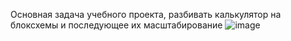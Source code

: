 Основная задача учебного проекта, разбивать калькулятор на блоксхемы и последующее их масштабирование
![image](https://user-images.githubusercontent.com/89107827/166827655-3d56b9db-1446-44b4-ba0d-033fe4e018c7.png)

